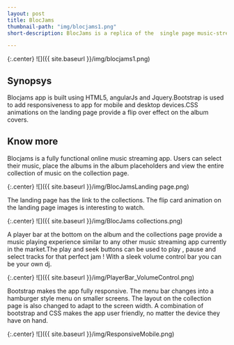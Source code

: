 ```yaml
---
layout: post
title: BlocJams
thumbnail-path: "img/blocjams1.png"
short-description: BlocJams is a replica of the  single page music-streaming app rdio, entirely built as a single page application using Google’s AngularJS framework.

---
```


{:.center}
![]({{ site.baseurl }}/img/blocjams1.png)

## Synopsys

Blocjams app is built using HTML5, angularJs and Jquery.Bootstrap is used to add responsiveness to app for mobile and desktop devices.CSS animations on the landing page provide a flip over effect on the album covers.

## Know more

Blocjams is a fully functional online music streaming app. Users can select their music, place the albums in the album placeholders and view the entire collection of music on the collection page.

{:.center}
![]({{ site.baseurl }}/img/BlocJamsLanding page.png)

The landing page has the link to the collections. The flip card animation on the landing page images is interesting to watch.

{:.center}
![]({{ site.baseurl }}/img/BlocJams collections.png)

A player bar at the bottom on the album and the collections page provide a music playing experience similar to any other music streaming app currently in the market.The play and seek buttons can be used to play , pause and select tracks for that perfect jam ! With a sleek volume control bar you can be your own dj. 

{:.center}
![]({{ site.baseurl }}/img/PlayerBar_VolumeControl.png)

Bootstrap makes the app fully responsive. The menu bar changes into a hamburger style menu on smaller screens. The layout on the collection page is also changed to adapt to the screen width. A combination of bootstrap and CSS makes the app user friendly, no matter the device they have on hand.

{:.center}
![]({{ site.baseurl }}/img/ResponsiveMobile.png)
